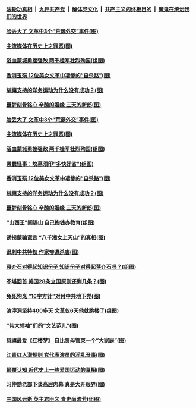 ####  [法轮功真相](../../../../basic/blob/master/README.md?t=04210302) &nbsp;|&nbsp; [九评共产党](../../../../9ping.md/blob/master/README.md?t=04210302) &nbsp;|&nbsp; [解体党文化](../../../../jtdwh.md/blob/master/README.md?t=04210302)  &nbsp;|&nbsp; [共产主义的终极目的](../../../../gczydzjmd.md/blob/master/README.md?t=04210302) &nbsp;|&nbsp; [魔鬼在统治我们的世界](../../../../mgztzwmdsj.md/blob/master/README.md?t=04210302) 

#### [脸丢大了 文革中3个“荒诞外交”事件(图)](../pages/p6/968535.md?t=04210302) 

#### [主流媒体在历史上之罪恶(图)](../pages/p6/969178.md?t=04210302) 

#### [浴血蒙城勇挫强敌 两千桂军壮烈殉国(组图)](../pages/p6/865485.md?t=04210302) 

#### [香消玉殒 12位美女文革中凄惨的“自杀路”(图)](../pages/p6/968253.md?t=04210302) 

#### [慈禧支持的洋务运动为什么没有成功？(图)](../pages/p6/968989.md?t=04210302) 

#### [噩梦刻骨铭心 辛酸的姻缘 三天的新郎(图)](../pages/p6/968467.md?t=04210302) 

#### [脸丢大了 文革中3个“荒诞外交”事件(图)](../pages/p6/968535.md?t=04210302) 

#### [主流媒体在历史上之罪恶(图)](../pages/p6/969178.md?t=04210302) 

#### [浴血蒙城勇挫强敌 两千桂军壮烈殉国(组图)](../pages/p6/865485.md?t=04210302) 

#### [愚蠢怪事：坟墓须印“多快好省”(组图)](../pages/p6/968335.md?t=04210302) 

#### [香消玉殒 12位美女文革中凄惨的“自杀路”(图)](../pages/p6/968253.md?t=04210302) 

#### [慈禧支持的洋务运动为什么没有成功？(图)](../pages/p6/968989.md?t=04210302) 

#### [噩梦刻骨铭心 辛酸的姻缘 三天的新郎(图)](../pages/p6/968467.md?t=04210302) 

#### [“山西王”阎锡山 自己掏钱办教育(组图)](../pages/p6/968337.md?t=04210302) 

#### [诱拐蒙骗谎言 “八千湘女上天山”的真相(图)](../pages/p6/968200.md?t=04210302) 

#### [讽刺中共特权 作家惨遭杀害(图)](../pages/p6/968340.md?t=04210302) 

#### [蒋介石对得起知识份子 知识份子对得起蒋介石吗？(组图)](../pages/p6/968194.md?t=04210302) 

#### [不堪回首 美国28条立国原则还剩几条？(图)](../pages/p6/969065.md?t=04210302) 

#### [兔死狗烹 “16字方针”对付中共地下党(图)](../pages/p6/967041.md?t=04210302) 

#### [渣滓洞坚持400多天 文革仅6天他就跳楼了(组图)](../pages/p6/968191.md?t=04210302) 

#### [“伟大领袖”们的“文艺范儿”(图)](../pages/p6/968978.md?t=04210302) 

#### [慈禧最爱《红楼梦》 自比贾母管束一个“大家庭”(图)](../pages/p6/968760.md?t=04210302) 

#### [江青红人潜规则 党代表演员的淫乱丑事(图)](../pages/p6/968761.md?t=04210302) 

#### [颠覆认知 近代史上一些爱国运动的真相(图)](../pages/p6/968086.md?t=04210302) 

#### [习仲勋老部下谈高层内幕 真是大开眼界(图)](../pages/p6/966843.md?t=04210302) 

#### [三国风云逝 英主君臣义 青史尚流芳(组图)](../pages/p6/968288.md?t=04210302) 

